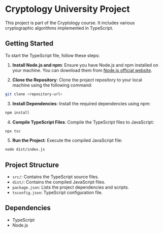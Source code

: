 # Cryptology University Project

This project is part of the Cryptology course. It includes various cryptographic algorithms implemented in TypeScript.

## Getting Started

To start the TypeScript file, follow these steps:

1. **Install Node.js and npm**: Ensure you have Node.js and npm installed on your machine. You can download them from [Node.js official website](https://nodejs.org/).

2. **Clone the Repository**: Clone the project repository to your local machine using the following command:
  ```sh
  git clone <repository-url>
  ```

3. **Install Dependencies**: Install the required dependencies using npm:
  ```sh
  npm install
  ```

4. **Compile TypeScript Files**: Compile the TypeScript files to JavaScript:
  ```sh
  npx tsc
  ```

5. **Run the Project**: Execute the compiled JavaScript file:
  ```sh
  node dist/index.js
  ```

## Project Structure

- `src/`: Contains the TypeScript source files.
- `dist/`: Contains the compiled JavaScript files.
- `package.json`: Lists the project dependencies and scripts.
- `tsconfig.json`: TypeScript configuration file.

## Dependencies

- TypeScript
- Node.js
